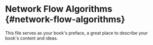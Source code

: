 # Network Flow Algorithms {#network-flow-algorithms}

This file serves as your book&#039;s preface, a great place to describe your book&#039;s content and ideas.